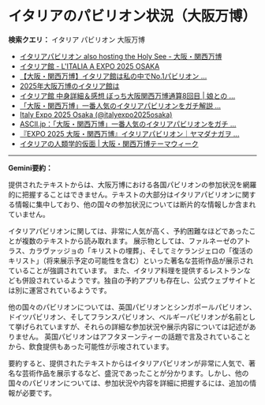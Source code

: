 # イタリアのパビリオン状況（大阪万博）

**検索クエリ：** イタリア パビリオン 大阪万博

- [イタリアパビリオン also hosting the Holy See - 大阪・関西万博](https://www.expo2025.or.jp/official-participant/italy/)
- [イタリア館 - L'ITALIA A EXPO 2025 OSAKA](https://www.italyexpo2025osaka.it/ja/itariaguan)
- [【大阪・関西万博】イタリア館は私の中でNo.1パビリオン ...](https://yukonosuke.com/entry/osaka_banpaku_italy)
- [2025年大阪万博のイタリア館は](https://www.italyexpo2025osaka.it/ja)
- [イタリア館 中身詳細＆感想 ぼっち大阪関西万博通算8回目 | 娘との ...](https://ameblo.jp/wakochi0316/entry-12905719318.html)
- [「大阪・関西万博」一番人気のイタリアパビリオンをガチ解説 ...](https://lovewalker.jp/elem/000/004/268/4268276/)
- [Italy Expo 2025 Osaka (@italyexpo2025osaka)](https://www.instagram.com/italyexpo2025osaka/?hl=ja)
- [ASCII.jp：「大阪・関西万博」一番人気のイタリアパビリオンをガチ ...](https://ascii.jp/elem/000/004/268/4268276/)
- [『EXPO 2025 大阪・関西万博』イタリアパビリオン｜ヤマダナガヲ ...](https://note.com/yamada_tourist/n/n8e18f9e7de68)
- [イタリアの人類学的仮面 | 大阪・関西万博テーマウィーク](https://theme-weeks.expo2025.or.jp/program/detail/6814be357866f.html)


---

**Gemini要約：**

提供されたテキストからは、大阪万博における各国パビリオンの参加状況を網羅的に把握することはできません。テキストの大部分はイタリアパビリオンに関する情報に集中しており、他の国々の参加状況については断片的な情報しか含まれていません。

イタリアパビリオンに関しては、非常に人気が高く、予約困難なほどであったことが複数のテキストから読み取れます。  展示物としては、ファルネーゼのアトラス、カラヴァッジョの「キリストの埋葬」、そしてミケランジェロの「復活のキリスト」（将来展示予定の可能性を含む）といった著名な芸術作品が展示されていることが強調されています。  また、イタリア料理を提供するレストランなども併設されているようです。独自の予約アプリも存在し、公式ウェブサイトとは別に運営されているようです。

他の国々のパビリオンについては、英国パビリオンとシンガポールパビリオン、ドイツパビリオン、そしてフランスパビリオン、ベルギーパビリオンが名前として挙げられていますが、それらの詳細な参加状況や展示内容については記述がありません。  英国パビリオンはアフタヌーンティーの話題で言及されていることから、飲食提供もあった可能性が示唆されています。

要約すると、提供されたテキストからはイタリアパビリオンが非常に人気で、著名な芸術作品を展示するなど、盛況であったことが分かります。しかし、他の国々のパビリオンについては、参加状況や内容を詳細に把握するには、追加の情報が必要です。

